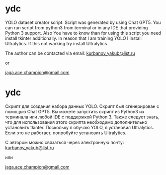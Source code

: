 # ydc
YOLO dataset creator script. Script was generated by using Chat GPT5. You can run script from python3 from terminal or in any IDE that providing Python 3 support. Also You have to know than for using this script you need install tkinter additionally. In reason that I am training YOLO I install Ultralytics. If this not warking try install Ultralytics

The author can be contacted via email:
kurbanov_yakub@list.ru

or

jaga.ace.champion@gmail.com

# ydc
Скрипт для создания набора данных YOLO. Скрипт был сгенерирован с помощью Chat GPT5. Вы можете запустить скрипт из Python3 из терминала или любой IDE с поддержкой Python 3. Также следует знать, что для использования этого скрипта необходимо дополнительно установить tkinter. Поскольку я обучаю YOLO, я установил Ultralytics. Если это не работает, попробуйте установить Ultralytics.

С автором можно связаться через электронную почту:
kurbanov_yakub@list.ru

или

jaga.ace.champion@gmail.com
